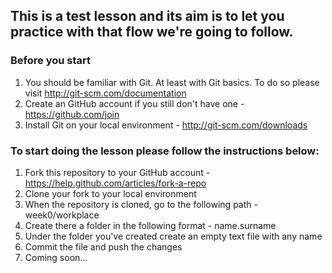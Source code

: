 ## This is a test lesson and its aim is to let you practice with that flow we're going to follow.

### Before you start

1. You should be familiar with Git. At least with Git basics. To do so please visit http://git-scm.com/documentation
2. Create an GitHub account if you still don't have one - https://github.com/join
3. Install Git on your local environment - http://git-scm.com/downloads

### To start doing the lesson please follow the instructions below:

1. Fork this repository to your GitHub account - https://help.github.com/articles/fork-a-repo
2. Clone your fork to your local environment
3. When the repository is cloned, go to the following path - week0/workplace
4. Create there a folder in the following format - name.surname
5. Under the folder you've created create an empty text file with any name
6. Commit the file and push the changes
7. Coming soon...
